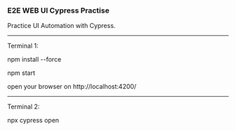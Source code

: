 ### E2E WEB UI Cypress Practise

Practice UI Automation with Cypress.

--------------------------------------------------------------

Terminal 1:

npm install --force

npm start

open your browser on http://localhost:4200/

--------------------------------------------------------------

Terminal 2:

npx cypress open
